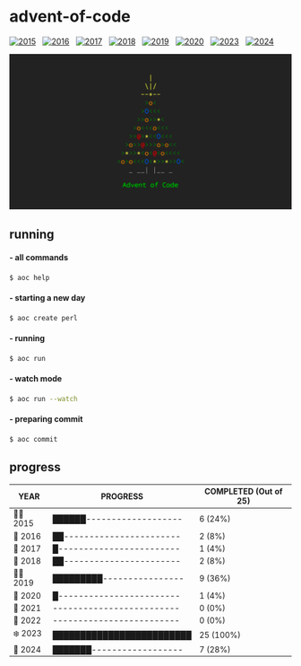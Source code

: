 # advent-of-code

[![2015](https://github.com/matheusaraujo/advent-of-code/actions/workflows/2015.yaml/badge.svg)](https://github.com/matheusaraujo/advent-of-code/actions/workflows/2015.yaml) &nbsp;
[![2016](https://github.com/matheusaraujo/advent-of-code/actions/workflows/2016.yaml/badge.svg)](https://github.com/matheusaraujo/advent-of-code/actions/workflows/2016.yaml) &nbsp;
[![2017](https://github.com/matheusaraujo/advent-of-code/actions/workflows/2017.yaml/badge.svg)](https://github.com/matheusaraujo/advent-of-code/actions/workflows/2017.yaml) &nbsp;
[![2018](https://github.com/matheusaraujo/advent-of-code/actions/workflows/2018.yaml/badge.svg)](https://github.com/matheusaraujo/advent-of-code/actions/workflows/2018.yaml) &nbsp;
[![2019](https://github.com/matheusaraujo/advent-of-code/actions/workflows/2019.yaml/badge.svg)](https://github.com/matheusaraujo/advent-of-code/actions/workflows/2019.yaml) &nbsp;
[![2020](https://github.com/matheusaraujo/advent-of-code/actions/workflows/2020.yaml/badge.svg)](https://github.com/matheusaraujo/advent-of-code/actions/workflows/2020.yaml) &nbsp;
[![2023](https://github.com/matheusaraujo/advent-of-code/actions/workflows/2023.yaml/badge.svg)](https://github.com/matheusaraujo/advent-of-code/actions/workflows/2023.yaml) &nbsp;
[![2024](https://github.com/matheusaraujo/advent-of-code/actions/workflows/2024.yaml/badge.svg)](https://github.com/matheusaraujo/advent-of-code/actions/workflows/2024.yaml)

![AOC](docs/logo.png)

## running

#### - all commands
```bash
$ aoc help
```
#### - starting a new day
```bash
$ aoc create perl
```

#### - running
```bash
$ aoc run
```

#### - watch mode
```bash
$ aoc run --watch
```

#### - preparing commit
```bash
$ aoc commit
```

## progress

<!-- progress-begin -->

| YEAR          | PROGRESS                      | COMPLETED (Out of 25) |
|---------------|-------------------------------|-----------------------|
| 🧑‍💻 2015 | ██████------------------- | 6 (24%) |
| 🎉 2016 | ██----------------------- | 2 (8%) |
| 🎄 2017 | █------------------------ | 1 (4%) |
| 🎅 2018 | ██----------------------- | 2 (8%) |
| 🧑‍💻 2019 | █████████---------------- | 9 (36%) |
| 🎉 2020 | █------------------------ | 1 (4%) |
| 🎁 2021 | ------------------------- | 0 (0%) |
| 🎉 2022 | ------------------------- | 0 (0%) |
| ❄️ 2023 | █████████████████████████ | 25 (100%) |
| 🎁 2024 | ███████------------------ | 7 (28%) |
<!-- progress-end -->
